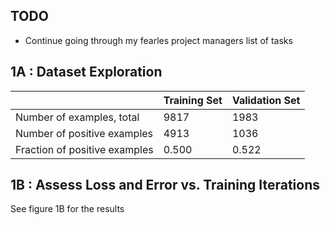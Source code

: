 ## TODO

- Continue going through my fearles project managers list of tasks

## 1A : Dataset Exploration

|                               | Training Set | Validation Set |
| ----------------------------- | ------------ | -------------- |
| Number of examples, total     | 9817         | 1983           |
| Number of positive examples   | 4913         | 1036           |
| Fraction of positive examples | 0.500        | 0.522          |

## 1B : Assess Loss and Error vs. Training Iterations

See figure 1B for the results
